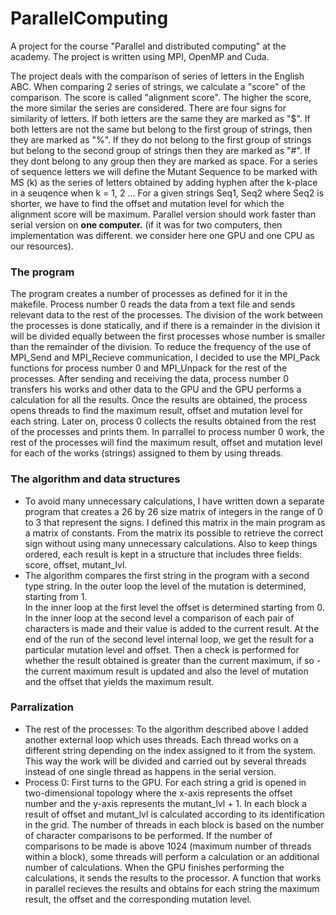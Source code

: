 # ParallelComputing
 
A project for the course "Parallel and distributed computing" at the academy.
The project is written using MPI, OpenMP and Cuda.

The project deals with the comparison of series of letters in the English ABC.
When comparing 2 series of strings, we calculate a "score" of the comparison. The score is called "alignment score". The higher the score, the more similar the series are considered.
There are four signs for similarity of letters. If both letters are the same they are marked as "$". If both letters are not the same but belong to the first group of strings, then they are marked as "%". If they do not belong to the first group of strings but belong to the second group of strings then they are marked as "#". If they dont belong to any group then they are marked as space.
For a series of sequence letters we will define the Mutant Sequence to be marked with MS (k) as the series of letters obtained by adding hyphen after the k-place in a seuqence when k = 1, 2 ...
For a given strings Seq1, Seq2 where Seq2 is shorter, we have to find the offset and mutation level for which the alignment score will be maximum.
Parallel version should work faster than serial version on **one computer.** (if it was for two computers, then implementation was different. we consider here one GPU and one CPU as our resources).

### The program

The program creates a number of processes as defined for it in the makefile. Process number 0 reads the data from a text file and sends relevant data to the rest of the processes. The division of the work between the processes is done statically, and if there is a remainder in the division it will be divided equally between the first processes whose number is smaller than the remainder of the division. To reduce the frequency of the use of MPI_Send and MPI_Recieve communication, I decided to use the MPI_Pack functions for process number 0 and MPI_Unpack for the rest of the processes. After sending and receiving the data, process number 0 transfers his works and other data to the GPU and the GPU performs a calculation for all the results. Once the results are obtained, the process opens threads to find the maximum result, offset and mutation level for each string. Later on, process 0 collects the results obtained from the rest of the processes and prints them. In parrallel to process number 0 work, the rest of the processes will find the maximum result, offset and mutation level for each of the works (strings) assigned to them by using threads.

### The algorithm and data structures

- To avoid many unnecessary calculations, I have written down a separate program that creates a 26 by 26 size matrix of integers in the range of 0 to 3 that represent the signs.   I defined this matrix in the main program as a matrix of constants. From the matrix its possible to retrieve the correct sign without using many unnecessary calculations. 
  Also to keep things ordered, each result is kept in a structure that includes three fields: score, offset, mutant_lvl. 
- The algorithm compares the first string in the program with a second type string. In the outer loop the level of the mutation is determined, starting from 1.   
  In the inner loop at the first level the offset is determined starting from 0. In the inner loop at the second level a comparison of each pair of characters is made and         their value is added to the current result. At the end of the run of the second level internal loop, we get the result for a particular mutation level and offset. Then a check   is performed for whether the result obtained is greater than the current maximum, if so - the current maximum result is updated and also the level of mutation and the offset     that yields the maximum result.

### Parralization

- The rest of the processes: To the algorithm described above I added another external loop which uses threads. Each thread works on a different string depending on the index     assigned to it from the system. This way the work will be divided and carried out by several threads instead of one single thread as happens in the serial version. 
- Process 0: First turns to the GPU. For each string a grid is opened in two-dimensional topology where the x-axis represents the offset number and the y-axis represents the       mutant_lvl + 1. In each block a result of offset and mutant_lvl is calculated according to its identification in the grid. The number of threads in each block is based on the   number of character comparisons to be performed. If the number of comparisons to be made is above 1024 (maximum number of threads within a block), some threads will perform a   calculation or an additional number of calculations. When the GPU finishes performing the calculations, it sends the results to the processor. A function that works in           parallel recieves the results and obtains for each string the maximum result, the offset and the corresponding mutation level.



